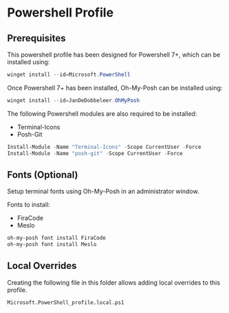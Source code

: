 # Powershell Profile

## Prerequisites

This powershell profile has been designed for Powershell 7+, which can be installed using:

```ps1
winget install --id=Microsoft.PowerShell
```

Once Powershell 7+ has been installed, Oh-My-Posh can be installed using:

```ps1
winget install --id=JanDeDobbeleer.OhMyPosh
```

The following Powershell modules are also required to be installed:

- Terminal-Icons
- Posh-Git

```ps1
Install-Module -Name "Terminal-Icons" -Scope CurrentUser -Force
Install-Module -Name "posh-git" -Scope CurrentUser -Force
```

## Fonts (Optional)

Setup terminal fonts using Oh-My-Posh in an administrator window.

Fonts to install:

- FiraCode
- Meslo

```ps1
oh-my-posh font install FiraCode
oh-my-posh font install Meslo
```


## Local Overrides

Creating the following file in this folder allows adding local overrides to this profile.

`Microsoft.PowerShell_profile.local.ps1`
